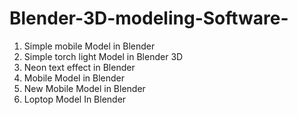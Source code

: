 # Blender-3D-modeling-Software-
1. Simple mobile Model in Blender
2. Simple torch light Model in Blender 3D
3. Neon text effect in Blender
4. Mobile Model in Blender
5. New Mobile Model in Blender
6. Loptop Model In Blender
